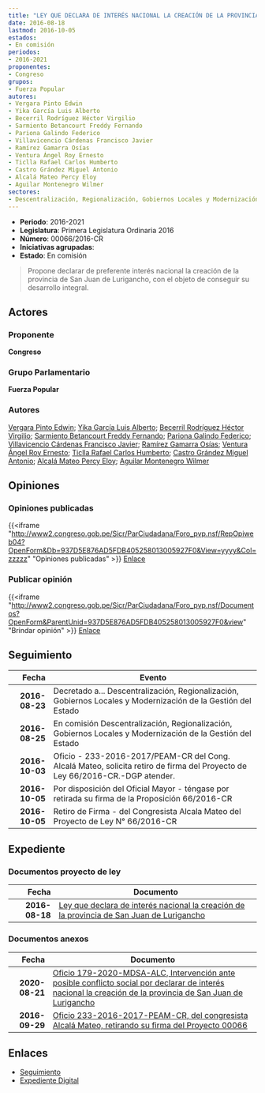 ```yaml
---
title: "LEY QUE DECLARA DE INTERÉS NACIONAL LA CREACIÓN DE LA PROVINCIA DE SAN JUAN DE LURIGANCHO"
date: 2016-08-18
lastmod: 2016-10-05
estados:
- En comisión
periodos:
- 2016-2021
proponentes:
- Congreso
grupos:
- Fuerza Popular
autores:
- Vergara Pinto Edwin
- Yika García Luis Alberto
- Becerril Rodríguez Héctor Virgilio
- Sarmiento Betancourt Freddy Fernando
- Pariona Galindo Federico
- Villavicencio Cárdenas Francisco Javier
- Ramírez Gamarra Osías
- Ventura Ángel Roy Ernesto
- Ticlla Rafael Carlos Humberto
- Castro Grández Miguel Antonio
- Alcalá Mateo Percy Eloy
- Aguilar Montenegro Wilmer
sectores:
- Descentralización, Regionalización, Gobiernos Locales y Modernización de la Gestión del Estado
---
```

- **Periodo**: 2016-2021
- **Legislatura**: Primera Legislatura Ordinaria 2016
- **Número**: 00066/2016-CR
- **Iniciativas agrupadas**: 
- **Estado**: En comisión

> Propone declarar de preferente interés nacional la creación de la provincia de San Juan de Lurigancho, con el objeto de conseguir su desarrollo integral.


## Actores

### Proponente

**Congreso**

### Grupo Parlamentario

**Fuerza Popular**

### Autores

[Vergara Pinto Edwin](mailto:mailto:evergara@congreso.gob.pe); [Yika García Luis Alberto](mailto:mailto:lyika@congreso.gob.pe); [Becerril Rodríguez Héctor Virgilio](mailto:mailto:hbecerril@congreso.gob.pe); [Sarmiento Betancourt Freddy Fernando](mailto:mailto:fsarmiento@congreso.gob.pe); [Pariona Galindo Federico](mailto:mailto:fpariona@congreso.gob.pe); [Villavicencio Cárdenas Francisco Javier](mailto:mailto:fvillavicencio@congreso.gob.pe); [Ramírez Gamarra Osías](mailto:mailto:oramirez@congreso.gob.pe); [Ventura Ángel Roy Ernesto](mailto:mailto:rventura@congreso.gob.pe); [Ticlla Rafael Carlos Humberto](mailto:mailto:cticlla@congreso.gob.pe); [Castro Grández Miguel Antonio](mailto:mailto:macastro@congreso.gob.pe); [Alcalá Mateo Percy Eloy](mailto:mailto:palcala@congreso.gob.pe); [Aguilar Montenegro Wilmer](mailto:mailto:waguilar@congreso.gob.pe)

## Opiniones

### Opiniones publicadas

{{<iframe "http://www2.congreso.gob.pe/Sicr/ParCiudadana/Foro_pvp.nsf/RepOpiweb04?OpenForm&Db=937D5E876AD5FDB405258013005927F0&View=yyyy&Col=zzzzz" "Opiniones publicadas" >}}
[Enlace](http://www2.congreso.gob.pe/Sicr/ParCiudadana/Foro_pvp.nsf/RepOpiweb04?OpenForm&Db=937D5E876AD5FDB405258013005927F0&View=yyyy&Col=zzzzz)

### Publicar opinión

{{<iframe "http://www2.congreso.gob.pe/Sicr/ParCiudadana/Foro_pvp.nsf/Documentos?OpenForm&ParentUnid=937D5E876AD5FDB405258013005927F0&view" "Brindar opinión" >}}
[Enlace](http://www2.congreso.gob.pe/Sicr/ParCiudadana/Foro_pvp.nsf/Documentos?OpenForm&ParentUnid=937D5E876AD5FDB405258013005927F0&view)


## Seguimiento

| Fecha | Evento |
|------:|--------|
| **2016-08-23** | Decretado a... Descentralización, Regionalización, Gobiernos Locales y Modernización de la Gestión del Estado |
| **2016-08-25** | En comisión Descentralización, Regionalización, Gobiernos Locales y Modernización de la Gestión del Estado |
| **2016-10-03** | Oficio - 233-2016-2017/PEAM-CR del Cong. Alcalá Mateo, solicita retiro de firma del Proyecto de Ley 66/2016-CR.-DGP atender. |
| **2016-10-05** | Por disposición del Oficial Mayor - téngase por retirada su firma de la Proposición 66/2016-CR |
| **2016-10-05** | Retiro de Firma - del Congresista Alcala Mateo del Proyecto de Ley N° 66/2016-CR |

## Expediente

### Documentos proyecto de ley

| Fecha | Documento |
|------:|-----------|
| **2016-08-18** | [Ley que declara de interés nacional la creación de la provincia de San Juan de Lurigancho](http://www.leyes.congreso.gob.pe/Documentos/2016_2021/Proyectos_de_Ley_y_de_Resoluciones_Legislativas/PL00066_20160818.pdf) |

### Documentos anexos

| Fecha | Documento |
|------:|-----------|
| **2020-08-21** | [Oficio 179-2020-MDSA-ALC, Intervención ante posible conflicto social por declarar de interés nacional la creación de la provincia de San Juan de Lurigancho](http://www.leyes.congreso.gob.pe/Documentos/2016_2021/Oficios/Otras_Instituciones/OFICIO-179-2020-MDSA-ALC.pdf) |
| **2016-09-29** | [Oficio 233-2016-2017-PEAM-CR, del congresista Alcalá Mateo, retirando su firma del Proyecto 00066](http://www.leyes.congreso.gob.pe/Documentos/2016_2021/Oficios/Congresistas/OF-233-2016-2017-PEAM-CR.pdf) |

## Enlaces

- [Seguimiento](http://www2.congreso.gob.pe/Sicr/TraDocEstProc/CLProLey2016.nsf/f7fff46988ca05b1052578e100829cc7/68c24155daacc71105258013007c76b1?OpenDocument)
- [Expediente Digital](http://www2.congreso.gob.pe/Sicr/TraDocEstProc/CLProLey2016.nsf/f7fff46988ca05b1052578e100829cc7/68c24155daacc71105258013007c76b1?OpenDocument&Click=05257FB7005EB655.eb71d0cf91d8294e05256cdf006b5706/$Body/0.1C6C)

